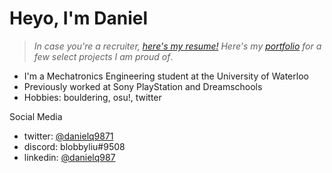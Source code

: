 # Heyo, I'm Daniel

 > *In case you're a recruiter, [here's my resume!](https://csclub.uwaterloo.ca/~d3qu/daniel-qu-resume.pdf)*
 > *Here's my [portfolio](https://csclub.uwaterloo.ca/~d3qu/daniel-qu-portfolio.pdf) for a few select projects I am proud of*.

* I'm a Mechatronics Engineering student at the University of Waterloo
* Previously worked at Sony PlayStation and Dreamschools
* Hobbies: bouldering, osu!, twitter

Social Media
* twitter: [@danielq9871](https://twitter.com/danielq9871)
* discord: blobbyliu#9508
* linkedin: [@danielq987](https://www.linkedin.com/in/danielq987/)

<!--
**danielq987/danielq987** is a ✨ _special_ ✨ repository because its `README.md` (this file) appears on your GitHub profile.

Here are some ideas to get you started:

- 🔭 I’m currently working on ...
- 🌱 I’m currently learning ...
- 👯 I’m looking to collaborate on ...
- 🤔 I’m looking for help with ...
- 💬 Ask me about ...
- 📫 How to reach me: ...
- 😄 Pronouns: ...
- ⚡ Fun fact: ...
-->
